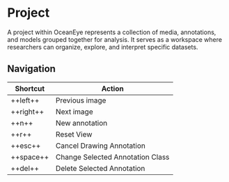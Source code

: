 # Project

A project within OceanEye represents a collection of media, annotations, and models grouped together for analysis. It serves as a workspace where researchers can organize, explore, and interpret specific datasets.

## Navigation

| **Shortcut** | **Action**                         |
|--------------|------------------------------------|
| ++left++     | Previous image                     |
| ++right++    | Next image                         |
| ++n++        | New annotation                     |
| ++r++        | Reset View                         |
| ++esc++      | Cancel Drawing Annotation          |
| ++space++    | Change Selected Annotation Class   |
| ++del++      | Delete Selected Annotation         |
